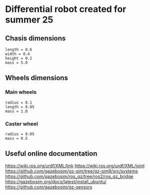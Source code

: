# Differential robot created for summer 25
## Chasis dimensions
    length = 0.6
    width = 0.4
    height = 0.2
    mass = 5.0

## Wheels dimensions
### Main wheels
    radius = 0.1
    length = 0.05
    mass = 1.0
### Caster wheel
    radius = 0.05
    mass = 0.5

## Useful online documentation
   https://wiki.ros.org/urdf/XML/link
   https://wiki.ros.org/urdf/XML/joint 
   https://github.com/gazebosim/gz-sim/tree/gz-sim9/src/systems
   https://github.com/gazebosim/ros_gz/tree/ros2/ros_gz_bridge
   https://gazebosim.org/docs/latest/install_ubuntu/
   https://github.com/gazebosim/gz-sensors